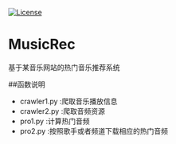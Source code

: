 [![License](http://img.shields.io/:license-mit-blue.svg?style=flat)](http://badges.mit-license.org)

# MusicRec
基于某音乐网站的热门音乐推荐系统

##函数说明

  * crawler1.py :爬取音乐播放信息
  * crawler2.py :爬取音频资源
  * pro1.py :计算热门音频
  * pro2.py :按照歌手或者频道下载相应的热门音频
